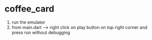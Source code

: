 # coffee_card

1. run the emulator
2. from main.dart --> right click on play button on top right corner and press run without debugging
